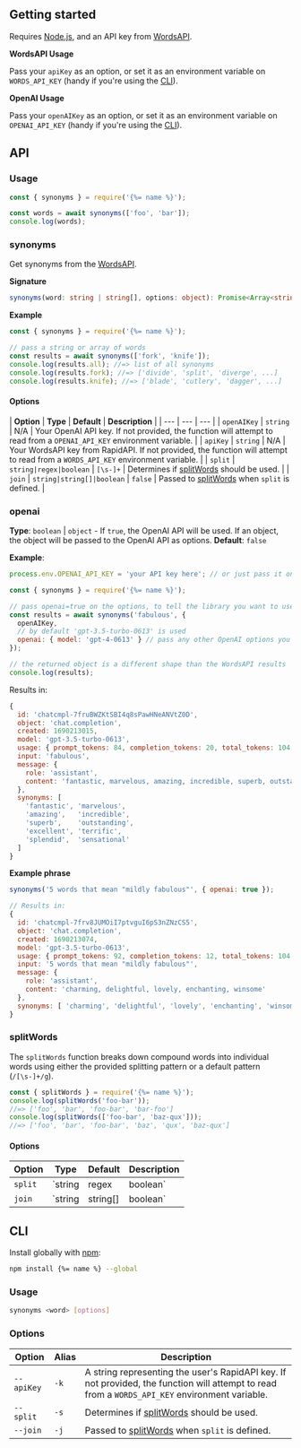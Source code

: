 ## Getting started

Requires [Node.js](http://nodejs.org/), and an API key from [WordsAPI](https://www.wordsapi.com/).

**WordsAPI Usage**

Pass your `apiKey` as an option, or set it as an environment variable on `WORDS_API_KEY` (handy if you're using the [CLI](#cli)).

**OpenAI Usage**

Pass your `openAIKey` as an option, or set it as an environment variable on `OPENAI_API_KEY` (handy if you're using the [CLI](#cli)).

## API

### Usage

```js
const { synonyms } = require('{%= name %}');

const words = await synonyms(['foo', 'bar']);
console.log(words);
```

### synonyms

Get synonyms from the [WordsAPI](https://www.wordsapi.com/).

**Signature**

```ts
synonyms(word: string | string[], options: object): Promise<Array<string>>
```

**Example**

```js
const { synonyms } = require('{%= name %}');

// pass a string or array of words
const results = await synonyms(['fork', 'knife']);
console.log(results.all); //=> list of all synonyms
console.log(results.fork); //=> ['divide', 'split', 'diverge', ...]
console.log(results.knife); //=> ['blade', 'cutlery', 'dagger', ...]
```

#### Options

| **Option** | **Type** | **Default** | **Description** |
| --- | --- | --- |
| `openAIKey` | `string` | N/A | Your OpenAI API key. If not provided, the function will attempt to read from a `OPENAI_API_KEY` environment variable. |
| `apiKey` | `string` | N/A | Your WordsAPI key from RapidAPI. If not provided, the function will attempt to read from a `WORDS_API_KEY` environment variable. |
| `split` | `string|regex|boolean` | `[\s-]+` | Determines if [splitWords](#splitWords) should be used. |
| `join` | `string|string[]|boolean` | `false` | Passed to [splitWords](#splitWords) when `split` is defined. |


### openai

**Type**: `boolean` | `object` - If `true`, the OpenAI API will be used. If an object, the object will be passed to the OpenAI API as options.
**Default**: `false`

**Example**:

```js
process.env.OPENAI_API_KEY = 'your API key here'; // or just pass it on the options

const { synonyms } = require('{%= name %}');

// pass openai=true on the options, to tell the library you want to use the OpenAI API
const results = await synonyms('fabulous', {
  openAIKey,
  // by default 'gpt-3.5-turbo-0613' is used
  openai: { model: 'gpt-4-0613' } // pass any other OpenAI options you want
});

// the returned object is a different shape than the WordsAPI results
console.log(results);
```

Results in:

```js
{
  id: 'chatcmpl-7fruBWZKtSBI4q8sPawHNeANVtZ0D',
  object: 'chat.completion',
  created: 1690213015,
  model: 'gpt-3.5-turbo-0613',
  usage: { prompt_tokens: 84, completion_tokens: 20, total_tokens: 104 },
  input: 'fabulous',
  message: {
    role: 'assistant',
    content: 'fantastic, marvelous, amazing, incredible, superb, outstanding, excellent, terrific, splendid, sensational'
  },
  synonyms: [
    'fantastic', 'marvelous',
    'amazing',   'incredible',
    'superb',    'outstanding',
    'excellent', 'terrific',
    'splendid',  'sensational'
  ]
}
```

**Example phrase**

```js
synonyms('5 words that mean "mildly fabulous"', { openai: true });

// Results in:
{
  id: 'chatcmpl-7frv8JUMOiI7ptvguI6pS3nZNzCS5',
  object: 'chat.completion',
  created: 1690213074,
  model: 'gpt-3.5-turbo-0613',
  usage: { prompt_tokens: 92, completion_tokens: 12, total_tokens: 104 },
  input: '5 words that mean "mildly fabulous"',
  message: {
    role: 'assistant',
    content: 'charming, delightful, lovely, enchanting, winsome'
  },
  synonyms: [ 'charming', 'delightful', 'lovely', 'enchanting', 'winsome' ]
}
```


### splitWords

The `splitWords` function breaks down compound words into individual words using either the provided splitting pattern or a default pattern (`/[\s-]+/g`).

```js
const { splitWords } = require('{%= name %}');
console.log(splitWords('foo-bar'));
//=> ['foo', 'bar', 'foo-bar', 'bar-foo']
console.log(splitWords(['foo-bar', 'baz-qux']));
//=> ['foo', 'bar', 'foo-bar', 'baz', 'qux', 'baz-qux']
```

#### Options

| **Option** | **Type** | **Default** | **Description** |
| --- | --- | --- | --- |
| `split` | `string|regex|boolean` | `[\s-]+`| A string or regex to use for splitting words. |
| `join` | `string|string[]|boolean` | `false` | A string to re-join the expanded words. For example, given `join: ''`, `foo-bar` will return `foobar`. This is useful when trying to get synonyms for compound or hyphenated words |

## CLI

Install globally with [npm](https://www.npmjs.com/):

```sh
npm install {%= name %} --global
```

### Usage

```sh
synonyms <word> [options]
```

### Options

| **Option** | **Alias** | **Description** |
| --- | --- | --- |
| `--apiKey` | `-k` | A string representing the user's RapidAPI key. If not provided, the function will attempt to read from a `WORDS_API_KEY` environment variable. |
| `--split` | `-s` | Determines if [splitWords](#splitWords) should be used. |
| `--join` | `-j` | Passed to [splitWords](#splitWords) when `split` is defined. |

